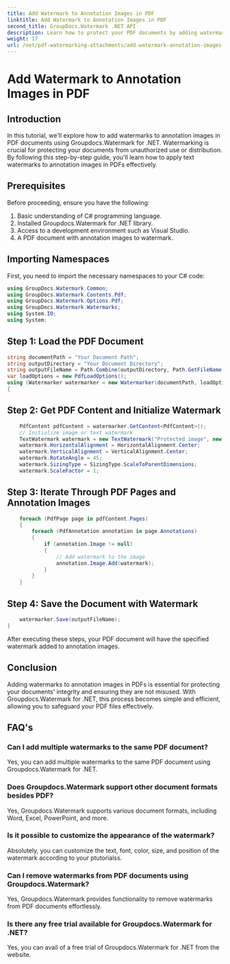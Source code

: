 ```yaml
---
title: Add Watermark to Annotation Images in PDF
linktitle: Add Watermark to Annotation Images in PDF
second_title: GroupDocs.Watermark .NET API
description: Learn how to protect your PDF documents by adding watermarks to annotation images using Groupdocs.Watermark for .NET.
weight: 17
url: /net/pdf-watermarking-attachments/add-watermark-annotation-images-pdf/
---
```


# Add Watermark to Annotation Images in PDF

## Introduction
In this tutorial, we'll explore how to add watermarks to annotation images in PDF documents using Groupdocs.Watermark for .NET. Watermarking is crucial for protecting your documents from unauthorized use or distribution. By following this step-by-step guide, you'll learn how to apply text watermarks to annotation images in PDFs effectively.
## Prerequisites
Before proceeding, ensure you have the following:
1. Basic understanding of C# programming language.
2. Installed Groupdocs.Watermark for .NET library.
3. Access to a development environment such as Visual Studio.
4. A PDF document with annotation images to watermark.

## Importing Namespaces
First, you need to import the necessary namespaces to your C# code:
```csharp
using GroupDocs.Watermark.Common;
using GroupDocs.Watermark.Contents.Pdf;
using GroupDocs.Watermark.Options.Pdf;
using GroupDocs.Watermark.Watermarks;
using System.IO;
using System;
```
## Step 1: Load the PDF Document
```csharp
string documentPath = "Your Document Path";
string outputDirectory = "Your Document Directory";
string outputFileName = Path.Combine(outputDirectory, Path.GetFileName(documentPath));
var loadOptions = new PdfLoadOptions();
using (Watermarker watermarker = new Watermarker(documentPath, loadOptions))
{
```
## Step 2: Get PDF Content and Initialize Watermark
```csharp
    PdfContent pdfContent = watermarker.GetContent<PdfContent>();
    // Initialize image or text watermark
    TextWatermark watermark = new TextWatermark("Protected image", new Font("Arial", 8));
    watermark.HorizontalAlignment = HorizontalAlignment.Center;
    watermark.VerticalAlignment = VerticalAlignment.Center;
    watermark.RotateAngle = 45;
    watermark.SizingType = SizingType.ScaleToParentDimensions;
    watermark.ScaleFactor = 1;
```
## Step 3: Iterate Through PDF Pages and Annotation Images
```csharp
    foreach (PdfPage page in pdfContent.Pages)
    {
        foreach (PdfAnnotation annotation in page.Annotations)
        {
            if (annotation.Image != null)
            {
                // Add watermark to the image
                annotation.Image.Add(watermark);
            }
        }
    }
```
## Step 4: Save the Document with Watermark
```csharp
    watermarker.Save(outputFileName);
}
```
After executing these steps, your PDF document will have the specified watermark added to annotation images.

## Conclusion
Adding watermarks to annotation images in PDFs is essential for protecting your documents' integrity and ensuring they are not misused. With Groupdocs.Watermark for .NET, this process becomes simple and efficient, allowing you to safeguard your PDF files effectively.
## FAQ's
### Can I add multiple watermarks to the same PDF document?
Yes, you can add multiple watermarks to the same PDF document using Groupdocs.Watermark for .NET.
### Does Groupdocs.Watermark support other document formats besides PDF?
Yes, Groupdocs.Watermark supports various document formats, including Word, Excel, PowerPoint, and more.
### Is it possible to customize the appearance of the watermark?
Absolutely, you can customize the text, font, color, size, and position of the watermark according to your ptutorialss.
### Can I remove watermarks from PDF documents using Groupdocs.Watermark?
Yes, Groupdocs.Watermark provides functionality to remove watermarks from PDF documents effortlessly.
### Is there any free trial available for Groupdocs.Watermark for .NET?
Yes, you can avail of a free trial of Groupdocs.Watermark for .NET from the website.
